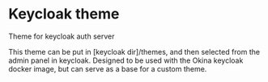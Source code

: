 # Keycloak theme

Theme for keycloak auth server

This theme can be put in [keycloak dir]/themes, and then selected from the admin panel in keycloak.
Designed to be used with the Okina keycloak docker image, but can serve as a base for a custom theme.
